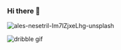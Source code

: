 ### Hi there 👋


![ales-nesetril-Im7lZjxeLhg-unsplash](https://user-images.githubusercontent.com/43988919/153785439-dc576f21-6fde-49d5-bcdc-30c293d5eaca.jpg)

![dribble gif](https://user-images.githubusercontent.com/43988919/153974018-9ca57926-4b2d-40d3-b1c4-6d2eb420a687.gif)


